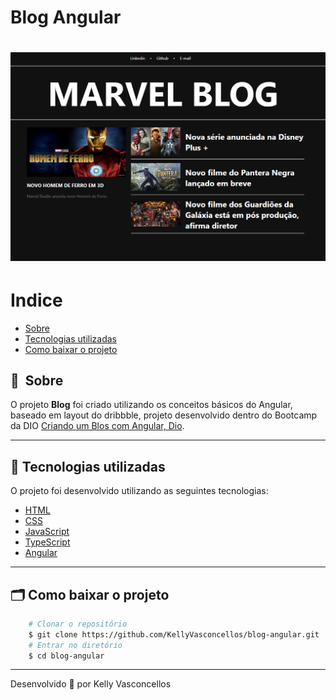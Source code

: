 # Blog Angular
<h1>
    <img src="public/apresentacao1.png">
</h1>

# Indice

- [Sobre](#-sobre)
- [Tecnologias utilizadas](#-tecnologias-utilizadas)
- [Como baixar o projeto](#-como-baixar-o-projeto)

## 🔖&nbsp; Sobre

O projeto **Blog** foi criado utilizando os conceitos básicos do Angular, baseado em layout do dribbble, projeto desenvolvido dentro do Bootcamp da DIO [Criando um Blos com Angular, Dio](https://www.dio.me/).

---

## 🚀 Tecnologias utilizadas

O projeto foi desenvolvido utilizando as seguintes tecnologias:

- [HTML](https://developer.mozilla.org/pt-BR/docs/Web/HTML)
- [CSS](https://developer.mozilla.org/pt-BR/docs/Web/CSS)
- [JavaScript](https://developer.mozilla.org/pt-BR/docs/Web/JavaScript)
- [TypeScript](https://www.typescriptlang.org/)
- [Angular](https://angular.io/)

---

## 🗂 Como baixar o projeto

```bash
    # Clonar o repositório
    $ git clone https://github.com/KellyVasconcellos/blog-angular.git
    # Entrar no diretório
    $ cd blog-angular
```

---

Desenvolvido 💜 por Kelly Vasconcellos
